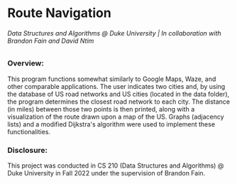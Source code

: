 # Route Navigation
###### Data Structures and Algorithms @ Duke University | In collaboration with Brandon Fain and David Ntim

### Overview:
This program functions somewhat similarly to Google Maps, Waze, and other comparable applications. The user indicates two cities and, by using the database of US road networks and US cities (located in the data folder), the program determines the closest road network to each city. The distance (in miles) between those two points is then printed, along with a visualization of the route drawn upon a map of the US. Graphs (adjacency lists) and a modified Dijkstra's algorithm were used to implement these functionalities.
### Disclosure: 
This project was conducted in CS 210 (Data Structures and Algorithms) @ Duke University in Fall 2022 under the supervision of Brandon Fain.
